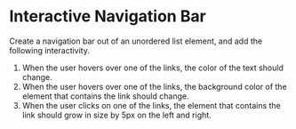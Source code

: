 # Interactive Navigation Bar

Create a navigation bar out of an unordered list element, and add the following interactivity.

1. When the user hovers over one of the links, the color of the text should change.
2. When the user hovers over one of the links, the background color of the element that contains the link should change.
3. When the user clicks on one of the links, the element that contains the link should grow in size by 5px on the left and right.
